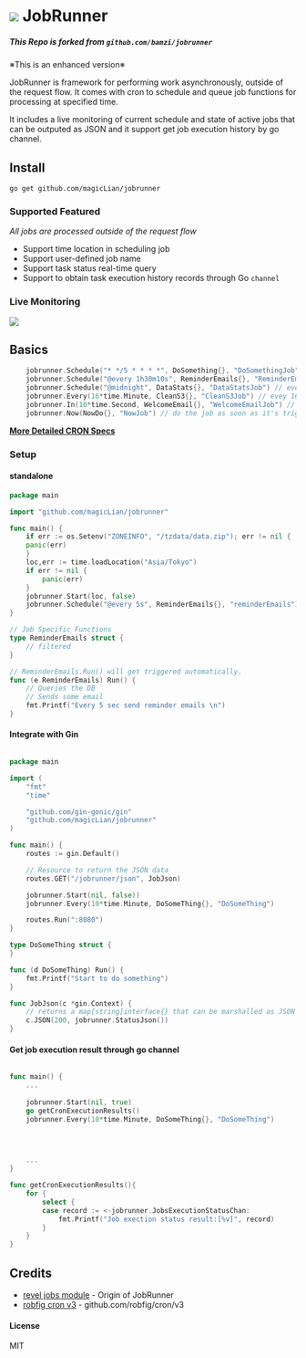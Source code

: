 # ![](https://raw.githubusercontent.com/magicLian/jobrunner/master/views/runclock.jpg) JobRunner

##### This Repo is forked from ```github.com/bamzi/jobrunner```

※This is an enhanced version※

JobRunner is framework for performing work asynchronously, outside of the request flow. It comes with cron to schedule and queue job functions for processing at specified time. 

It includes a live monitoring of current schedule and state of active jobs that can be outputed as JSON and it support get job execution history by go channel. 

## Install

`go get github.com/magicLian/jobrunner`

### Supported Featured
*All jobs are processed outside of the request flow*

* Support time location in scheduling job
* Support user-defined job name
* Support task status real-time query 
* Support to obtain task execution history records through Go `channel`

### Live Monitoring
![](https://raw.githubusercontent.com/magicLian/jobrunner/master/views/jobrunner-html.png)

## Basics

```go
    jobrunner.Schedule("* */5 * * * *", DoSomething{}, "DoSomethingJob") // every 5min do something
    jobrunner.Schedule("@every 1h30m10s", ReminderEmails{}, "ReminderEmailsJob")
    jobrunner.Schedule("@midnight", DataStats{}, "DataStatsJob") // every midnight do this..
    jobrunner.Every(16*time.Minute, CleanS3{}, "CleanS3Job") // evey 16 min clean...
    jobrunner.In(10*time.Second, WelcomeEmail{}, "WelcomeEmailJob") // one time job. starts after 10sec
    jobrunner.Now(NowDo{}, "NowJob") // do the job as soon as it's triggered
```
[**More Detailed CRON Specs**](https://github.com/robfig/cron/blob/v2/doc.go)

### Setup

#### standalone
```go
package main

import "github.com/magicLian/jobrunner"

func main() {
    if err := os.Setenv("ZONEINFO", "/tzdata/data.zip"); err != nil {
	panic(err)
    }
    loc,err := time.loadLocation("Asia/Tokyo")
    if err != nil {
        panic(err)
    }
    jobrunner.Start(loc, false)
    jobrunner.Schedule("@every 5s", ReminderEmails{}, "reminderEmails")
}

// Job Specific Functions
type ReminderEmails struct {
    // filtered
}

// ReminderEmails.Run() will get triggered automatically.
func (e ReminderEmails) Run() {
    // Queries the DB
    // Sends some email
    fmt.Printf("Every 5 sec send reminder emails \n")
}
```

#### Integrate with Gin
```go

package main

import (
	"fmt"
	"time"

	"github.com/gin-gonic/gin"
	"github.com/magicLian/jobrunner"
)

func main() {
	routes := gin.Default()

	// Resource to return the JSON data
	routes.GET("/jobrunner/json", JobJson)

	jobrunner.Start(nil, false))
	jobrunner.Every(10*time.Minute, DoSomeThing{}, "DoSomeThing")

	routes.Run(":8080")
}

type DoSomeThing struct {
}

func (d DoSomeThing) Run() {
	fmt.Printf("Start to do something")
}

func JobJson(c *gin.Context) {
	// returns a map[string]interface{} that can be marshalled as JSON
	c.JSON(200, jobrunner.StatusJson())
}

```

#### Get job execution result through go channel
```go

func main() {
	...
	
	jobrunner.Start(nil, true)
	go getCronExecutionResults()
	jobrunner.Every(10*time.Minute, DoSomeThing{}, "DoSomeThing")

	


	...
}

func getCronExecutionResults(){
	for {
		select {
		case record := <-jobrunner.JobsExecutionStatusChan:
			fmt.Printf("Job exection status result:[%v]", record)
		}
	}
}

```

## Credits
- [revel jobs module](https://github.com/revel/modules/tree/master/jobs) - Origin of JobRunner
- [robfig cron v3](https://github.com/robfig/cron/tree/v3) - github.com/robfig/cron/v3

#### License
MIT
